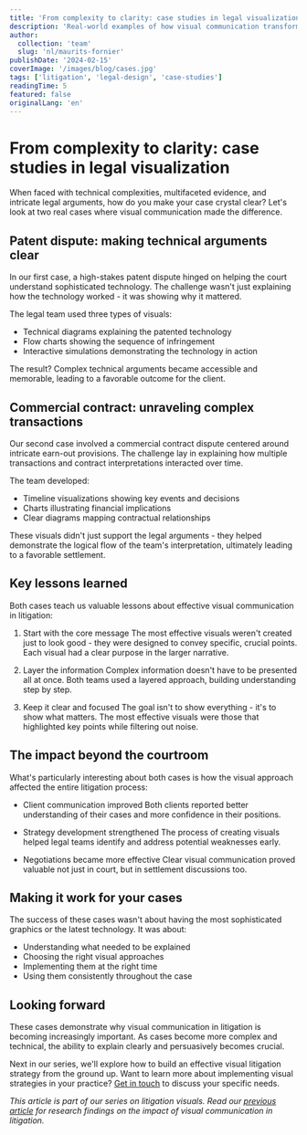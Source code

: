 ```yaml
---
title: 'From complexity to clarity: case studies in legal visualization'
description: 'Real-world examples of how visual communication transforms complex litigation, featuring two high-stakes cases and their outcomes'
author:
  collection: 'team'
  slug: 'nl/maurits-fornier'
publishDate: '2024-02-15'
coverImage: '/images/blog/cases.jpg'
tags: ['litigation', 'legal-design', 'case-studies']
readingTime: 5
featured: false
originalLang: 'en'
---
```


# From complexity to clarity: case studies in legal visualization

When faced with technical complexities, multifaceted evidence, and intricate legal arguments, how do you make your case crystal clear? Let's look at two real cases where visual communication made the difference.

## Patent dispute: making technical arguments clear

In our first case, a high-stakes patent dispute hinged on helping the court understand sophisticated technology. The challenge wasn't just explaining how the technology worked - it was showing why it mattered.

The legal team used three types of visuals:

- Technical diagrams explaining the patented technology
- Flow charts showing the sequence of infringement
- Interactive simulations demonstrating the technology in action

The result? Complex technical arguments became accessible and memorable, leading to a favorable outcome for the client.

## Commercial contract: unraveling complex transactions

Our second case involved a commercial contract dispute centered around intricate earn-out provisions. The challenge lay in explaining how multiple transactions and contract interpretations interacted over time.

The team developed:

- Timeline visualizations showing key events and decisions
- Charts illustrating financial implications
- Clear diagrams mapping contractual relationships

These visuals didn't just support the legal arguments - they helped demonstrate the logical flow of the team's interpretation, ultimately leading to a favorable settlement.

## Key lessons learned

Both cases teach us valuable lessons about effective visual communication in litigation:

1. Start with the core message
   The most effective visuals weren't created just to look good - they were designed to convey specific, crucial points. Each visual had a clear purpose in the larger narrative.

2. Layer the information
   Complex information doesn't have to be presented all at once. Both teams used a layered approach, building understanding step by step.

3. Keep it clear and focused
   The goal isn't to show everything - it's to show what matters. The most effective visuals were those that highlighted key points while filtering out noise.

## The impact beyond the courtroom

What's particularly interesting about both cases is how the visual approach affected the entire litigation process:

- Client communication improved
  Both clients reported better understanding of their cases and more confidence in their positions.

- Strategy development strengthened
  The process of creating visuals helped legal teams identify and address potential weaknesses early.

- Negotiations became more effective
  Clear visual communication proved valuable not just in court, but in settlement discussions too.

## Making it work for your cases

The success of these cases wasn't about having the most sophisticated graphics or the latest technology. It was about:

- Understanding what needed to be explained
- Choosing the right visual approaches
- Implementing them at the right time
- Using them consistently throughout the case

## Looking forward

These cases demonstrate why visual communication in litigation is becoming increasingly important. As cases become more complex and technical, the ability to explain clearly and persuasively becomes crucial.

Next in our series, we'll explore how to build an effective visual litigation strategy from the ground up. Want to learn more about implementing visual strategies in your practice? [Get in touch](/en/contact) to discuss your specific needs.

_This article is part of our series on litigation visuals. Read our [previous article](/en/learn/articles/impact-of-litigation-visuals-research-findings) for research findings on the impact of visual communication in litigation._
